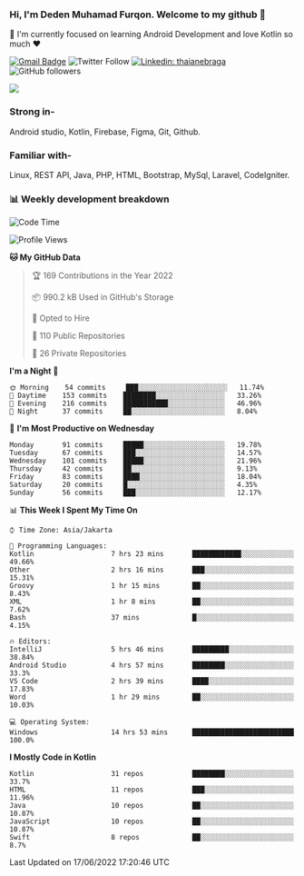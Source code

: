 ### Hi, I'm Deden Muhamad Furqon. Welcome to my github 👋

<!--
**furqoncreative/furqoncreative** is a ✨ _special_ ✨ repository because its `README.md` (this file) appears on your GitHub profile.

Here are some ideas to get you started:

- 🔭 I’m currently working on ...
- 👯 I’m looking to collaborate on ...
- 🤔 I’m looking for help with ...
- 💬 Ask me about ...
- 📫 How to reach me: ...
- 😄 Pronouns: ...
- ⚡ Fun fact: ...
-->

  🌱 I'm currently focused on learning Android Development and love Kotlin so much ❤ 

[![Gmail Badge](https://img.shields.io/badge/-furqoncreative24@gmail.com-c14438?style=flat-square&logo=Gmail&logoColor=white&link=mailto:furqoncreative24@gmail.com)](mailto:furqoncreative24@gmail.com)
![Twitter Follow](https://img.shields.io/twitter/follow/furqoncreative?label=Follow)
[![Linkedin: thaianebraga](https://img.shields.io/badge/-Deden_Muhamad_Furqon-blue?style=flat-square&logo=Linkedin&logoColor=white&link=https://www.linkedin.com/in/anmol-p-singh/)](https://www.linkedin.com/in/furqoncreative/)
![GitHub followers](https://img.shields.io/github/followers/furqoncreative?label=Follow&style=social)

<img src="https://github-readme-stats.sera5-dev.vercel.app/api?username=furqoncreative&hide=stars&show_icons=true&count_private=true&include_all_commits=true&title_color=#008080&icon_color=#008080&hide_border=true" width="">

### Strong in-

Android studio, Kotlin, Firebase, Figma, Git, Github.

### Familiar with-
Linux, REST API, Java, PHP, HTML, Bootstrap, MySql, Laravel, CodeIgniter.

### 📊 Weekly development breakdown

<!--START_SECTION:waka-->
![Code Time](http://img.shields.io/badge/Code%20Time-0%20secs-blue)

![Profile Views](http://img.shields.io/badge/Profile%20Views-0-blue)

**🐱 My GitHub Data** 

> 🏆 169 Contributions in the Year 2022
 > 
> 📦 990.2 kB Used in GitHub's Storage 
 > 
> 💼 Opted to Hire
 > 
> 📜 110 Public Repositories 
 > 
> 🔑 26 Private Repositories  
 > 
**I'm a Night 🦉** 

```text
🌞 Morning    54 commits     ███░░░░░░░░░░░░░░░░░░░░░░   11.74% 
🌆 Daytime    153 commits    ████████░░░░░░░░░░░░░░░░░   33.26% 
🌃 Evening    216 commits    ███████████░░░░░░░░░░░░░░   46.96% 
🌙 Night      37 commits     ██░░░░░░░░░░░░░░░░░░░░░░░   8.04%

```
📅 **I'm Most Productive on Wednesday** 

```text
Monday       91 commits     █████░░░░░░░░░░░░░░░░░░░░   19.78% 
Tuesday      67 commits     ███░░░░░░░░░░░░░░░░░░░░░░   14.57% 
Wednesday    101 commits    █████░░░░░░░░░░░░░░░░░░░░   21.96% 
Thursday     42 commits     ██░░░░░░░░░░░░░░░░░░░░░░░   9.13% 
Friday       83 commits     ████░░░░░░░░░░░░░░░░░░░░░   18.04% 
Saturday     20 commits     █░░░░░░░░░░░░░░░░░░░░░░░░   4.35% 
Sunday       56 commits     ███░░░░░░░░░░░░░░░░░░░░░░   12.17%

```


📊 **This Week I Spent My Time On** 

```text
⌚︎ Time Zone: Asia/Jakarta

💬 Programming Languages: 
Kotlin                   7 hrs 23 mins       ████████████░░░░░░░░░░░░░   49.66% 
Other                    2 hrs 16 mins       ███░░░░░░░░░░░░░░░░░░░░░░   15.31% 
Groovy                   1 hr 15 mins        ██░░░░░░░░░░░░░░░░░░░░░░░   8.43% 
XML                      1 hr 8 mins         ██░░░░░░░░░░░░░░░░░░░░░░░   7.62% 
Bash                     37 mins             █░░░░░░░░░░░░░░░░░░░░░░░░   4.15%

🔥 Editors: 
IntelliJ                 5 hrs 46 mins       █████████░░░░░░░░░░░░░░░░   38.84% 
Android Studio           4 hrs 57 mins       ████████░░░░░░░░░░░░░░░░░   33.3% 
VS Code                  2 hrs 39 mins       ████░░░░░░░░░░░░░░░░░░░░░   17.83% 
Word                     1 hr 29 mins        ██░░░░░░░░░░░░░░░░░░░░░░░   10.03%

💻 Operating System: 
Windows                  14 hrs 53 mins      █████████████████████████   100.0%

```

**I Mostly Code in Kotlin** 

```text
Kotlin                   31 repos            ████████░░░░░░░░░░░░░░░░░   33.7% 
HTML                     11 repos            ███░░░░░░░░░░░░░░░░░░░░░░   11.96% 
Java                     10 repos            ██░░░░░░░░░░░░░░░░░░░░░░░   10.87% 
JavaScript               10 repos            ██░░░░░░░░░░░░░░░░░░░░░░░   10.87% 
Swift                    8 repos             ██░░░░░░░░░░░░░░░░░░░░░░░   8.7%

```



 Last Updated on 17/06/2022 17:20:46 UTC
<!--END_SECTION:waka-->
